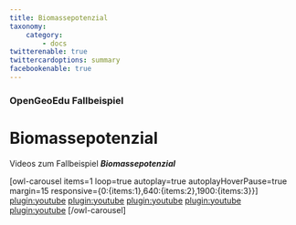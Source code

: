 ```yaml
---
title: Biomassepotenzial
taxonomy:
    category:
        - docs
twitterenable: true
twittercardoptions: summary
facebookenable: true
---
```


### OpenGeoEdu Fallbeispiel

# Biomassepotenzial

Videos zum Fallbeispiel ***Biomassepotenzial***

[owl-carousel items=1 loop=true autoplay=true autoplayHoverPause=true margin=15 responsive={0:{items:1},640:{items:2},1900:{items:3}}]
[plugin:youtube](https://youtu.be/_a8ZzX2gnE4)
[plugin:youtube](https://youtu.be/ff_ocN232uU)
[plugin:youtube](https://youtu.be/2eIPy0_YXd0)
[plugin:youtube](https://youtu.be/8d1_2JHQgAY)
[plugin:youtube](https://youtu.be/3Crw79eL6QA)
[/owl-carousel]

<script type="application/ld+json"> 
{
  "@context": "http://schema.org",
  "@type": "Course",
  "name": "Biomassepotenzial - OpenGeoEdu Fallbeispiel",
  "description": "In dem Kursteil möchten wir Ihnen zeigen, wie Fragen in der Bioökonomie mit Hilfe von offenen (Geo-)Daten beantwortet werden können.",
  "provider": {
    "@type": "Organization",
    "name": "OpenGeoEdu",
    "sameAs": "https://www.opengeoedu.de"
  }
} 
</script> 